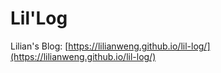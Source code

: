 # Lil'Log
Lilian's Blog: [https://lilianweng.github.io/lil-log/](https://lilianweng.github.io/lil-log/)
